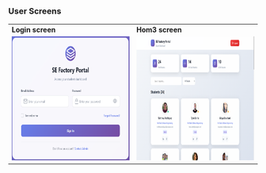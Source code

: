 ### User Screens

<div align="center">
  <table>
    <tr>
      <td><strong>Login screen</strong></td>
      <td><strong>Hom3 screen</strong></td>
    </tr>
    <tr>
      <td><img src="./readme/login.PNG" width="500" height="250"></td>
      <td><img src="./readme/home.PNG" width="500" height="250"></td>
    </tr>
  </table>
</div>

<!-- | Login screen                   | Landing screen                        |
| ------------------------------ | ------------------------------------- |
| ![Landing](./readme/login.PNG) | ![Landing](./readme/landing_page.gif) | -->
